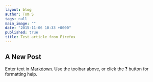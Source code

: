 ```yaml
---
layout: blog
author: Tom S
tags: null
main_image: ""
date: "2015-11-06 10:33 +0000"
published: true
title: Test article from Firefox
---
```


## A New Post

Enter text in [Markdown](http://daringfireball.net/projects/markdown/). Use the toolbar above, or click the **?** button for formatting help.

